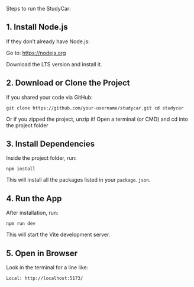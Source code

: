 Steps to run the StudyCar:

## 1. Install Node.js

If they don’t already have Node.js:

Go to: https://nodejs.org

Download the LTS version and install it.

## 2. Download or Clone the Project

If you shared your code via GitHub:

`git clone https://github.com/your-username/studycar.git
cd studycar`

Or if you zipped the project, unzip it!
Open a terminal (or CMD) and cd into the project folder

## 3. Install Dependencies

Inside the project folder, run:

`npm install`

This will install all the packages listed in your `package.json`.

## 4. Run the App

After installation, run:

`npm run dev`

This will start the Vite development server.

## 5. Open in Browser

Look in the terminal for a line like:

`Local: http://localhost:5173/`
